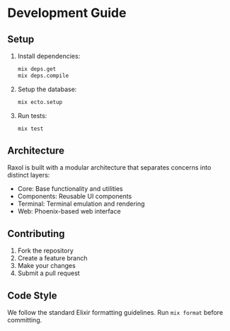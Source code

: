 # Development Guide

## Setup

1. Install dependencies:

   ```bash
   mix deps.get
   mix deps.compile
   ```

2. Setup the database:

   ```bash
   mix ecto.setup
   ```

3. Run tests:
   ```bash
   mix test
   ```

## Architecture

Raxol is built with a modular architecture that separates concerns into distinct layers:

- Core: Base functionality and utilities
- Components: Reusable UI components
- Terminal: Terminal emulation and rendering
- Web: Phoenix-based web interface

## Contributing

1. Fork the repository
2. Create a feature branch
3. Make your changes
4. Submit a pull request

## Code Style

We follow the standard Elixir formatting guidelines. Run `mix format` before committing.
